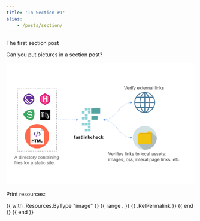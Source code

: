 ```yaml
---
title: 'In Section #1'
alias:
    - /posts/section/
---
```


The first section post

Can you put pictures in a section post?

![](fastlinkcheck.png)


Print resources:

{{ with .Resources.ByType "image" }}
{{ range . }}
{{ .RelPermalink }}
{{ end }}
{{ end }}
